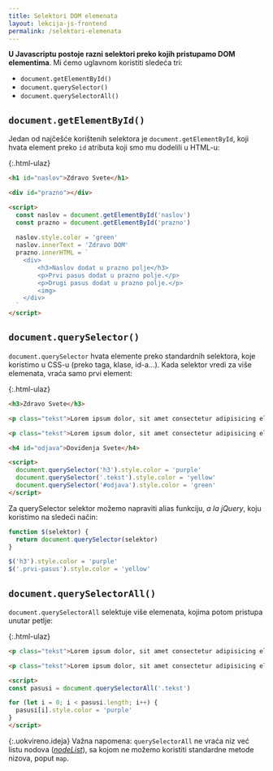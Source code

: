 ```yaml
---
title: Selektori DOM elemenata
layout: lekcija-js-frontend
permalink: /selektori-elemenata
---
```


**U Javascriptu postoje razni selektori preko kojih pristupamo DOM elementima**. Mi ćemo uglavnom koristiti sledeća tri:

- `document.getElementById()`
- `document.querySelector()`
- `document.querySelectorAll()`


## `document.getElementById()`

Jedan od najčešće korištenih selektora je `document.getElementById`, koji hvata element preko `id` atributa koji smo mu dodelili u HTML-u:

{:.html-ulaz}
```html
<h1 id="naslov">Zdravo Svete</h1>

<div id="prazno"></div>

<script>
  const naslov = document.getElementById('naslov')
  const prazno = document.getElementById('prazno')
  
  naslov.style.color = 'green'
  naslov.innerText = 'Zdravo DOM'
  prazno.innerHTML = `
    <div>
        <h3>Naslov dodat u prazno polje</h3>
        <p>Prvi pasus dodat u prazno polje.</p>
        <p>Drugi pasus dodat u prazno polje.</p>
        <img>
    </div>
  `
</script>
```

## `document.querySelector()`

`document.querySelector` hvata elemente preko standardnih selektora, koje koristimo u CSS-u (preko taga, klase, id-a...). Kada selektor vredi za više elemenata, vraća samo prvi element:

{:.html-ulaz}
```html
<h3>Zdravo Svete</h3>

<p class="tekst">Lorem ipsum dolor, sit amet consectetur adipisicing elit. Recusandae eaque impedit id, distinctio, quasi aperiam vitae vel eos, cum deserunt dolorum dolores non magni fuga expedita possimus! Modi, quidem vero!</p>

<p class="tekst">Lorem ipsum dolor, sit amet consectetur adipisicing elit. Recusandae eaque impedit id, distinctio, quasi aperiam vitae vel eos, cum deserunt dolorum dolores non magni fuga expedita possimus! Modi, quidem vero!</p>

<h4 id="odjava">Doviđenja Svete</h4>

<script>
  document.querySelector('h3').style.color = 'purple'
  document.querySelector('.tekst').style.color = 'yellow'
  document.querySelector('#odjava').style.color = 'green'
</script>
```

Za querySelector selektor možemo napraviti alias funkciju, *a la jQuery*, koju koristimo na sledeći način:

```js
function $(selektor) {
  return document.querySelector(selektor)
}

$('h3').style.color = 'purple'
$('.prvi-pasus').style.color = 'yellow'
```

## `document.querySelectorAll()`

`document.querySelectorAll` selektuje više elemenata, kojima potom pristupa unutar petlje:

{:.html-ulaz}
```html
<p class="tekst">Lorem ipsum dolor, sit amet consectetur adipisicing elit. Recusandae eaque impedit id, distinctio, quasi aperiam vitae vel eos, cum deserunt dolorum dolores non magni fuga expedita possimus! Modi, quidem vero!</p>

<p class="tekst">Lorem ipsum dolor, sit amet consectetur adipisicing elit. Recusandae eaque impedit id, distinctio, quasi aperiam vitae vel eos, cum deserunt dolorum dolores non magni fuga expedita possimus! Modi, quidem vero!</p>

<script>
const pasusi = document.querySelectorAll('.tekst')

for (let i = 0; i < pasusi.length; i++) {
  pasusi[i].style.color = 'purple'
}
</script>
```

{:.uokvireno.ideja}
Važna napomena: `querySelectorAll` ne vraća niz već listu nodova (*[nodeList](https://developer.mozilla.org/en-US/docs/Web/API/NodeList)*), sa kojom ne možemo koristiti standardne metode nizova, poput `map`.